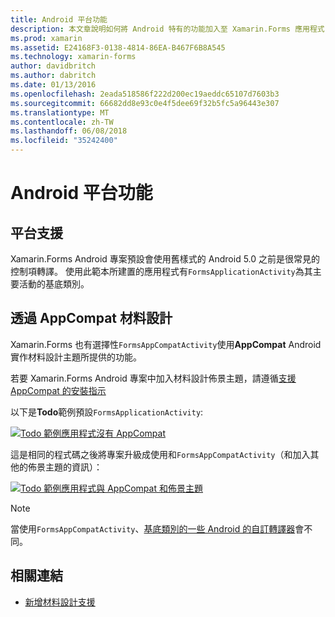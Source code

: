 ```yaml
---
title: Android 平台功能
description: 本文章說明如何將 Android 特有的功能加入至 Xamarin.Forms 應用程式，並著重在資料設計。
ms.prod: xamarin
ms.assetid: E24168F3-0138-4814-86EA-B467F6B8A545
ms.technology: xamarin-forms
author: davidbritch
ms.author: dabritch
ms.date: 01/13/2016
ms.openlocfilehash: 2eada518586f222d200ec19aeddc65107d7603b3
ms.sourcegitcommit: 66682dd8e93c0e4f5dee69f32b5fc5a96443e307
ms.translationtype: MT
ms.contentlocale: zh-TW
ms.lasthandoff: 06/08/2018
ms.locfileid: "35242400"
---
```

# <a name="android-platform-features"></a>Android 平台功能

## <a name="platform-support"></a>平台支援

Xamarin.Forms Android 專案預設會使用舊樣式的 Android 5.0 之前是很常見的控制項轉譯。 使用此範本所建置的應用程式有`FormsApplicationActivity`為其主要活動的基底類別。

## <a name="material-design-via-appcompat"></a>透過 AppCompat 材料設計

Xamarin.Forms 也有選擇性`FormsAppCompatActivity`使用**AppCompat** Android 實作材料設計主題所提供的功能。

若要 Xamarin.Forms Android 專案中加入材料設計佈景主題，請遵循[支援 AppCompat 的安裝指示](appcompat.md)

以下是**Todo**範例預設`FormsApplicationActivity`:

[![](images/before-appcompat-sml.png "Todo 範例應用程式沒有 AppCompat")](images/before-appcompat.png#lightbox "沒有 AppCompat Todo 範例應用程式")

這是相同的程式碼之後將專案升級成使用和`FormsAppCompatActivity`（和加入其他的佈景主題的資訊）：

[![](images/post-appcompat-sml.png "Todo 範例應用程式與 AppCompat 和佈景主題")](images/post-appcompat.png#lightbox "Todo 範例應用程式與 AppCompat 和佈景主題")

> [!NOTE]
> 當使用`FormsAppCompatActivity`、[基底類別的一些 Android 的自訂轉譯器](~/xamarin-forms/app-fundamentals/custom-renderer/renderers.md)會不同。


## <a name="related-links"></a>相關連結

- [新增材料設計支援](appcompat.md)
